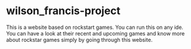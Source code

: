 # wilson_francis-project

This is a website based on rockstart games. 
You can run this on any  ide.
You can have a look at their recent and upcoming games and know more about rockstar games simply by going through this website.
